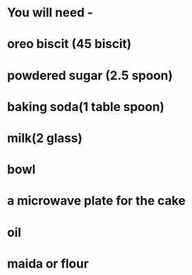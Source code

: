 # You will need -
# oreo biscit (45 biscit)
# powdered sugar (2.5 spoon)
# baking soda(1 table spoon)
# milk(2 glass)
# bowl
# a microwave plate for the cake
# oil 
# maida or flour
